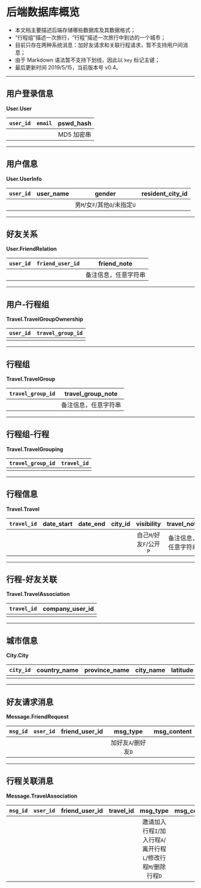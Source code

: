 # 后端数据库概览

+ 本文档主要描述后端存储哪些数据库及其数据格式；
+ “行程组”描述一次旅行，“行程”描述一次旅行中到访的一个城市；
+ 目前只存在两种系统消息：加好友请求和关联行程请求，暂不支持用户间消息；
+ 由于 Markdown 语法暂不支持下划线，因此以 `key` 标记主键；
+ 最后更新时间 2019/5/15，当前版本号 v0.4。

---

## 用户登录信息

**User.User**

| `user_id` | `email` | pswd_hash  |
| :-------: | :-----: | :--------: |
|           |         | MD5 加密串 |

---

## 用户信息

**User.UserInfo**

| `user_id` | user_name |            gender             | resident_city_id |
| :-------: | :-------: | :---------------------------: | :--------------: |
|           |           | 男`M`/女`F`/其他`O`/未指定`U` |                  |

---

## 好友关系

**User.FriendRelation**

| `user_id` | `friend_user_id` |     friend_note      |
| :-------: | :--------------: | :------------------: |
|           |                  | 备注信息，任意字符串 |

---

## 用户-行程组

**Travel.TravelGroupOwnership**

| `user_id` | `travel_group_id` |
| :-------: | :---------------: |
|           |                   |

---

## 行程组

**Travel.TravelGroup**

| `travel_group_id` |  travel_group_note   |
| :---------------: | :------------------: |
|                   | 备注信息，任意字符串 |

---

## 行程组-行程

**Travel.TravelGrouping**

| `travel_group_id` | `travel_id` |
| :---------------: | :---------: |
|                   |             |

---

## 行程信息

**Travel.Travel**

| `travel_id` | date_start | date_end | city_id |       visibility        |     travel_note      |
| :---------: | :--------: | :------: | :-----: | :---------------------: | :------------------: |
|             |            |          |         | 自己`M`/好友`F`/公开`P` | 备注信息，任意字符串 |

---

## 行程-好友关联

**Travel.TravelAssociation**

| `travel_id` | company_user_id |
| :---------: | :-------------: |
|             |                 |

---

## 城市信息

**City.City**

| `city_id` | country_name | province_name | city_name | latitude | longitude |
| :-------: | :----------: | :-----------: | :-------: | :------: | :-------: |
|           |              |               |           |          |           |

---

## 好友请求消息

**Message.FriendRequest**

| `msg_id` | `user_id` | friend_user_id |      msg_type       | msg_content |
| :------: | :-------: | :------------: | :-----------------: | :---------: |
|          |           |                | 加好友`A`/删好友`D` |             |

---

## 行程关联消息

**Message.TravelAssociation**

| `msg_id` | `user_id` | friend_user_id | travel_id |                            msg_type                             | msg_content |
| :------: | :-------: | :------------: | :-------: | :-------------------------------------------------------------: | :---------: |
|          |           |                |           | 邀请加入行程`I`/加入行程`A`/离开行程`L`/修改行程`M`/删除行程`D` |             |
